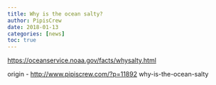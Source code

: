 ```yaml
---
title: Why is the ocean salty?
author: PipisCrew
date: 2018-01-13
categories: [news]
toc: true
---
```


https://oceanservice.noaa.gov/facts/whysalty.html

origin - http://www.pipiscrew.com/?p=11892 why-is-the-ocean-salty